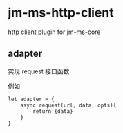 # jm-ms-http-client

http client plugin for jm-ms-core

## adapter

实现 request 接口函数

例如

```
let adapter = {
    async request(url, data, opts){
        return {data}
    }
}

```
